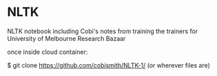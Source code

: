 # NLTK
NLTK notebook including Cobi's notes from training the trainers for University of Melbourne Research Bazaar 

once inside cloud container:

$ git clone https://github.com/cobismith/NLTK-1/ (or wherever files are)



